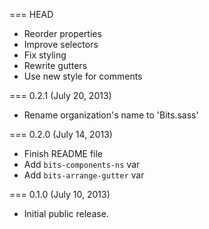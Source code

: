 === HEAD

* Reorder properties
* Improve selectors
* Fix styling
* Rewrite gutters
* Use new style for comments

=== 0.2.1 (July 20, 2013)

* Rename organization's name to 'Bits.sass'

=== 0.2.0 (July 14, 2013)

* Finish README file
* Add `bits-components-ns` var
* Add `bits-arrange-gutter` var

=== 0.1.0 (July 10, 2013)

* Initial public release.